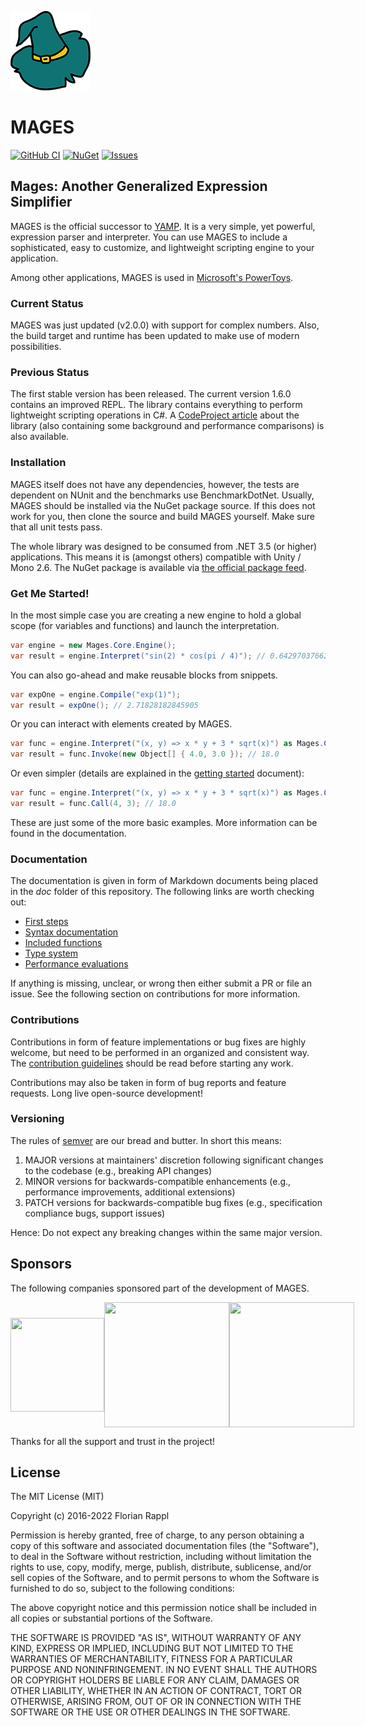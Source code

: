 ![MAGES Logo](https://raw.githubusercontent.com/FlorianRappl/Mages/main/logo.png)

# MAGES

[![GitHub CI](https://github.com/FlorianRappl/Mages/actions/workflows/ci.yml/badge.svg)](https://github.com/FlorianRappl/Mages/actions/workflows/ci.yml)
[![NuGet](https://img.shields.io/nuget/v/MAGES.svg?style=flat-square)](https://www.nuget.org/packages/Mages/)
[![Issues](https://img.shields.io/github/issues/FlorianRappl/MAGES.svg?style=flat-square)](https://github.com/FlorianRappl/Mages/issues)

## Mages: Another Generalized Expression Simplifier

MAGES is the official successor to [YAMP](https://github.com/FlorianRappl/YAMP). It is a very simple, yet powerful, expression parser and interpreter. You can use MAGES to include a sophisticated, easy to customize, and lightweight scripting engine to your application.

Among other applications, MAGES is used in [Microsoft's PowerToys](https://github.com/microsoft/PowerToys).

### Current Status

MAGES was just updated (v2.0.0) with support for complex numbers. Also, the build target and runtime has been updated to make use of modern possibilities.

### Previous Status

The first stable version has been released. The current version 1.6.0 contains an improved REPL. The library contains everything to perform lightweight scripting operations in C#. A [CodeProject article](http://www.codeproject.com/Articles/1108939/MAGES-Ultimate-Scripting-for-NET) about the library (also containing some background and performance comparisons) is also available.

### Installation

MAGES itself does not have any dependencies, however, the tests are dependent on NUnit and the benchmarks use BenchmarkDotNet. Usually, MAGES should be installed via the NuGet package source. If this does not work for you, then clone the source and build MAGES yourself. Make sure that all unit tests pass.

The whole library was designed to be consumed from .NET 3.5 (or higher) applications. This means it is (amongst others) compatible with Unity / Mono 2.6. The NuGet package is available via [the official package feed](https://www.nuget.org/packages/MAGES).

### Get Me Started!

In the most simple case you are creating a new engine to hold a global scope (for variables and functions) and launch the interpretation.

```cs
var engine = new Mages.Core.Engine();
var result = engine.Interpret("sin(2) * cos(pi / 4)"); // 0.642970376623918
```

You can also go-ahead and make reusable blocks from snippets.

```cs
var expOne = engine.Compile("exp(1)");
var result = expOne(); // 2.71828182845905
```

Or you can interact with elements created by MAGES.

```cs
var func = engine.Interpret("(x, y) => x * y + 3 * sqrt(x)") as Mages.Core.Function;
var result = func.Invoke(new Object[] { 4.0, 3.0 }); // 18.0
```

Or even simpler (details are explained in the [getting started](doc/first-steps.md) document):

```cs
var func = engine.Interpret("(x, y) => x * y + 3 * sqrt(x)") as Mages.Core.Function;
var result = func.Call(4, 3); // 18.0
```

These are just some of the more basic examples. More information can be found in the documentation.

### Documentation

The documentation is given in form of Markdown documents being placed in the *doc* folder of this repository. The following links are worth checking out:

* [First steps](doc/first-steps.md)
* [Syntax documentation](doc/syntax.md)
* [Included functions](doc/functions.md)
* [Type system](doc/types.md)
* [Performance evaluations](doc/performance.md)

If anything is missing, unclear, or wrong then either submit a PR or file an issue. See the following section on contributions for more information.

### Contributions

Contributions in form of feature implementations or bug fixes are highly welcome, but need to be performed in an organized and consistent way. The [contribution guidelines](doc/contributing.md) should be read before starting any work.

Contributions may also be taken in form of bug reports and feature requests. Long live open-source development!

### Versioning

The rules of [semver](http://semver.org/) are our bread and butter. In short this means:

1. MAJOR versions at maintainers' discretion following significant changes to the codebase (e.g., breaking API changes)
2. MINOR versions for backwards-compatible enhancements (e.g., performance improvements, additional extensions)
3. PATCH versions for backwards-compatible bug fixes (e.g., specification compliance bugs, support issues)

Hence: Do not expect any breaking changes within the same major version.

## Sponsors

The following companies sponsored part of the development of MAGES.

<div style="display:flex;justify-content:space-evenly;align-items:center">
    <img width="150" height="150" src="https://raw.githubusercontent.com/polytroper/polytroper.github.io/master/favicon.png">
    <img width="200" height="200" src="https://smapiot.com/smapiot_green.03d1162a.svg">
    <img width="200" height="200" src="https://www.omicron-lab.com/fileadmin/website/images/OMICRON-LAB.svg">
</div>

Thanks for all the support and trust in the project!

## License

The MIT License (MIT)

Copyright (c) 2016-2022 Florian Rappl

Permission is hereby granted, free of charge, to any person obtaining a copy of this software and associated documentation files (the "Software"), to deal in the Software without restriction, including without limitation the rights to use, copy, modify, merge, publish, distribute, sublicense, and/or sell copies of the Software, and to permit persons to whom the Software is furnished to do so, subject to the following conditions:

The above copyright notice and this permission notice shall be included in all copies or substantial portions of the Software.

THE SOFTWARE IS PROVIDED "AS IS", WITHOUT WARRANTY OF ANY KIND, EXPRESS OR IMPLIED, INCLUDING BUT NOT LIMITED TO THE WARRANTIES OF MERCHANTABILITY, FITNESS FOR A PARTICULAR PURPOSE AND NONINFRINGEMENT. IN NO EVENT SHALL THE AUTHORS OR COPYRIGHT HOLDERS BE LIABLE FOR ANY CLAIM, DAMAGES OR OTHER LIABILITY, WHETHER IN AN ACTION OF CONTRACT, TORT OR OTHERWISE, ARISING FROM, OUT OF OR IN CONNECTION WITH THE SOFTWARE OR THE USE OR OTHER DEALINGS IN THE SOFTWARE.
